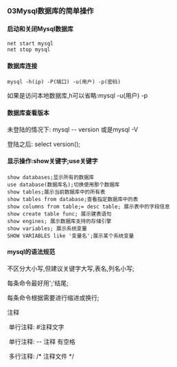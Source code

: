 ### 03Mysql数据库的简单操作

#### 启动和关闭Mysql数据库

```
net start mysql
net stop mysql
```



#### 数据库连接

```
mysql -h(ip) -P(端口) -u(用户) -p(密码)
```

如果是访问本地数据库,h可以省略:mysql -u(用户) -p



#### 数据库查看版本

未登陆的情况下: mysql -- version 或是mysql -V

登陆之后: select version();

#### 显示操作:show关键字;use关键字

```
show databases;显示所有的数据库
use database(数据库名);切换使用那个数据库
show tables;展示当前数据库中的所有表
show tables from database;查看指定数据库中的表
show columns from table;= desc table; 展示表中的字段信息
show create table func; 展示建表语句
show engines; 展示数据库支持的存储引擎
show variables; 展示系统变量
SHOW VARIABLES like '变量名';展示某个系统变量
```

#### mysql的语法规范

不区分大小写,但建议关键字大写,表名,列名小写;

每条命令最好用';'结尾;

每条命令根据需要进行缩进或换行;

注释

​	单行注释: #注释文字

​	单行注释: -- 注释 有空格

​	多行注释: /* 注释文件 */

​	



